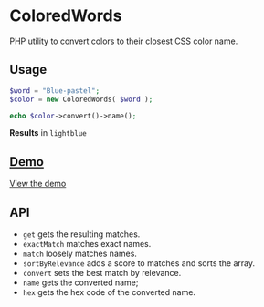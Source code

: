 # ColoredWords
PHP utility to convert colors to their closest CSS color name.

## Usage

```php
$word = "Blue-pastel";
$color = new ColoredWords( $word );

echo $color->convert()->name();
```

**Results** in `lightblue`

## [Demo](https://freshbrewedweb.com/demos/ColoredWords/tests/index.php?word=Blue-pastel)
[View the demo](https://freshbrewedweb.com/demos/ColoredWords/tests/index.php?word=Blue-pastel)

## API
- `get` gets the resulting matches.
- `exactMatch` matches exact names.
- `match` loosely matches names.
- `sortByRelevance` adds a score to matches and sorts the array.
- `convert` sets the best match by relevance.
- `name` gets the converted name;
- `hex` gets the hex code of the converted name.
